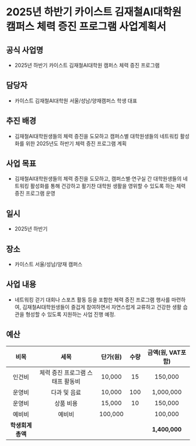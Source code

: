 2025년 하반기 카이스트 김재철AI대학원 캠퍼스 체력 증진 프로그램 사업계획서
===

## 공식 사업명
- 2025년 하반기 카이스트 김재철AI대학원 캠퍼스 체력 증진 프로그램
 
## 담당자
- 카이스트 김재철AI대학원 서울/성남/양재캠퍼스 학생 대표

## 추진 배경
- 김재철AI대학원생들의 체력 증진을 도모하고 캠퍼스별 대학원생들의 네트워킹 활성화를 위한 2025년도 하반기 체력 증진 프로그램 계획

## 사업 목표
- 김재철AI대학원생들의 체력 증진을 도모하고, 캠퍼스별·연구실 간 대학원생들의 네트워킹 활성화를 통해 건강하고 활기찬 대학원 생활을 영위할 수 있도록 하는 체력 증진 프로그램 운영

## 일시
- 2025년 하반기

## 장소
- 카이스트 서울/성남/양재 캠퍼스
 
## 사업 내용
- 네트워킹 걷기 대회나 스포츠 활동 등을 포함한 체력 증진 프로그램 행사를 마련하여, 김재철AI대학원생들이 즐겁게 참여하면서 자연스럽게 교류하고 건강한 생활 습관을 형성할 수 있도록 지원하는 사업 진행 예정.


## 예산
| 비목       | 세목        | 단가(원)     | 수량  | 금액(원, VAT포함) |
|:--------:|:---------:|:---------:|:---:|:------------:|
|인건비| 체력 증진 프로그램 스태프 활동비 |	10,000|	15|	150,000|
|운영비|	다과 및 음료 |	10,000|	100|	1,000,000|
|운영비|	상품 비용 |	15,000|	10|	150,000|
|예비비|	예비비 |	100,000|	|	100,000|
|  **학생회계 총액** |           |           |     | **1,400,000**   |




